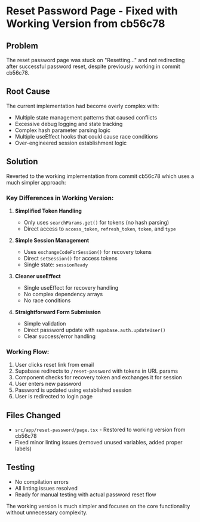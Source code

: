 # Reset Password Page - Fixed with Working Version from cb56c78

## Problem
The reset password page was stuck on "Resetting..." and not redirecting after successful password reset, despite previously working in commit cb56c78.

## Root Cause
The current implementation had become overly complex with:
- Multiple state management patterns that caused conflicts
- Excessive debug logging and state tracking
- Complex hash parameter parsing logic
- Multiple useEffect hooks that could cause race conditions
- Over-engineered session establishment logic

## Solution
Reverted to the working implementation from commit cb56c78 which uses a much simpler approach:

### Key Differences in Working Version:

1. **Simplified Token Handling**
   - Only uses `searchParams.get()` for tokens (no hash parsing)
   - Direct access to `access_token`, `refresh_token`, `token`, and `type`

2. **Simple Session Management**
   - Uses `exchangeCodeForSession()` for recovery tokens
   - Direct `setSession()` for access tokens
   - Single state: `sessionReady`

3. **Cleaner useEffect**
   - Single useEffect for recovery handling
   - No complex dependency arrays
   - No race conditions

4. **Straightforward Form Submission**
   - Simple validation
   - Direct password update with `supabase.auth.updateUser()`
   - Clear success/error handling

### Working Flow:
1. User clicks reset link from email
2. Supabase redirects to `/reset-password` with tokens in URL params
3. Component checks for recovery token and exchanges it for session
4. User enters new password
5. Password is updated using established session
6. User is redirected to login page

## Files Changed
- `src/app/reset-password/page.tsx` - Restored to working version from cb56c78
- Fixed minor linting issues (removed unused variables, added proper labels)

## Testing
- No compilation errors
- All linting issues resolved
- Ready for manual testing with actual password reset flow

The working version is much simpler and focuses on the core functionality without unnecessary complexity.
